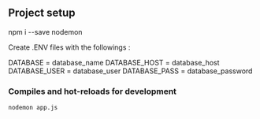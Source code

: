 ## Project setup

npm i --save nodemon

Create .ENV files with the followings :

DATABASE = database_name
DATABASE_HOST = database_host
DATABASE_USER = database_user
DATABASE_PASS = database_password

### Compiles and hot-reloads for development
```
nodemon app.js
```
